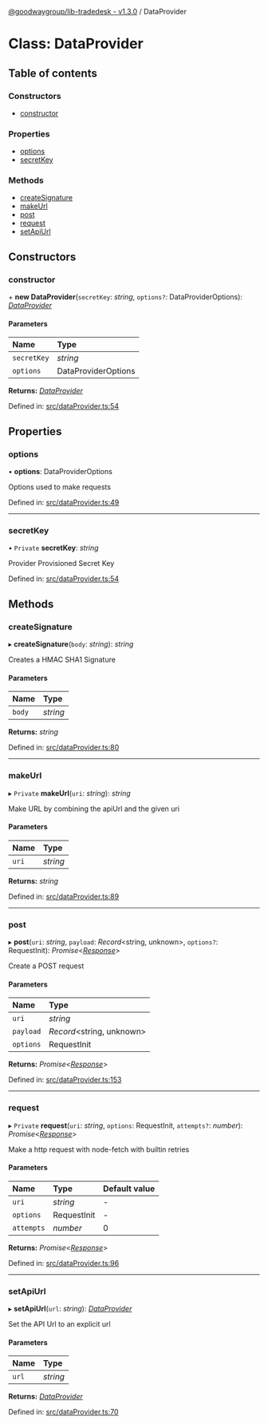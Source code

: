 [@goodwaygroup/lib-tradedesk - v1.3.0](../README.md) / DataProvider

# Class: DataProvider

## Table of contents

### Constructors

- [constructor](dataprovider.md#constructor)

### Properties

- [options](dataprovider.md#options)
- [secretKey](dataprovider.md#secretkey)

### Methods

- [createSignature](dataprovider.md#createsignature)
- [makeUrl](dataprovider.md#makeurl)
- [post](dataprovider.md#post)
- [request](dataprovider.md#request)
- [setApiUrl](dataprovider.md#setapiurl)

## Constructors

### constructor

\+ **new DataProvider**(`secretKey`: *string*, `options?`: DataProviderOptions): [*DataProvider*](dataprovider.md)

#### Parameters

| Name | Type |
| :------ | :------ |
| `secretKey` | *string* |
| `options` | DataProviderOptions |

**Returns:** [*DataProvider*](dataprovider.md)

Defined in: [src/dataProvider.ts:54](https://github.com/GoodwayGroup/lib-tradedesk/blob/4f7584e/src/dataProvider.ts#L54)

## Properties

### options

• **options**: DataProviderOptions

Options used to make requests

Defined in: [src/dataProvider.ts:49](https://github.com/GoodwayGroup/lib-tradedesk/blob/4f7584e/src/dataProvider.ts#L49)

___

### secretKey

• `Private` **secretKey**: *string*

Provider Provisioned Secret Key

Defined in: [src/dataProvider.ts:54](https://github.com/GoodwayGroup/lib-tradedesk/blob/4f7584e/src/dataProvider.ts#L54)

## Methods

### createSignature

▸ **createSignature**(`body`: *string*): *string*

Creates a HMAC SHA1 Signature

#### Parameters

| Name | Type |
| :------ | :------ |
| `body` | *string* |

**Returns:** *string*

Defined in: [src/dataProvider.ts:80](https://github.com/GoodwayGroup/lib-tradedesk/blob/4f7584e/src/dataProvider.ts#L80)

___

### makeUrl

▸ `Private` **makeUrl**(`uri`: *string*): *string*

Make URL by combining the apiUrl and the given uri

#### Parameters

| Name | Type |
| :------ | :------ |
| `uri` | *string* |

**Returns:** *string*

Defined in: [src/dataProvider.ts:89](https://github.com/GoodwayGroup/lib-tradedesk/blob/4f7584e/src/dataProvider.ts#L89)

___

### post

▸ **post**(`uri`: *string*, `payload`: *Record*<string, unknown\>, `options?`: RequestInit): *Promise*<[*Response*](response.md)\>

Create a POST request

#### Parameters

| Name | Type |
| :------ | :------ |
| `uri` | *string* |
| `payload` | *Record*<string, unknown\> |
| `options` | RequestInit |

**Returns:** *Promise*<[*Response*](response.md)\>

Defined in: [src/dataProvider.ts:153](https://github.com/GoodwayGroup/lib-tradedesk/blob/4f7584e/src/dataProvider.ts#L153)

___

### request

▸ `Private` **request**(`uri`: *string*, `options`: RequestInit, `attempts?`: *number*): *Promise*<[*Response*](response.md)\>

Make a http request with node-fetch with builtin retries

#### Parameters

| Name | Type | Default value |
| :------ | :------ | :------ |
| `uri` | *string* | - |
| `options` | RequestInit | - |
| `attempts` | *number* | 0 |

**Returns:** *Promise*<[*Response*](response.md)\>

Defined in: [src/dataProvider.ts:96](https://github.com/GoodwayGroup/lib-tradedesk/blob/4f7584e/src/dataProvider.ts#L96)

___

### setApiUrl

▸ **setApiUrl**(`url`: *string*): [*DataProvider*](dataprovider.md)

Set the API Url to an explicit url

#### Parameters

| Name | Type |
| :------ | :------ |
| `url` | *string* |

**Returns:** [*DataProvider*](dataprovider.md)

Defined in: [src/dataProvider.ts:70](https://github.com/GoodwayGroup/lib-tradedesk/blob/4f7584e/src/dataProvider.ts#L70)
